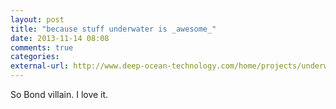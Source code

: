 ```yaml
---
layout: post
title: "because stuff underwater is _awesome_"
date: 2013-11-14 08:08
comments: true
categories: 
external-url: http://www.deep-ocean-technology.com/home/projects/underwater_hotel.html
---
```

So Bond villain. I love it.
